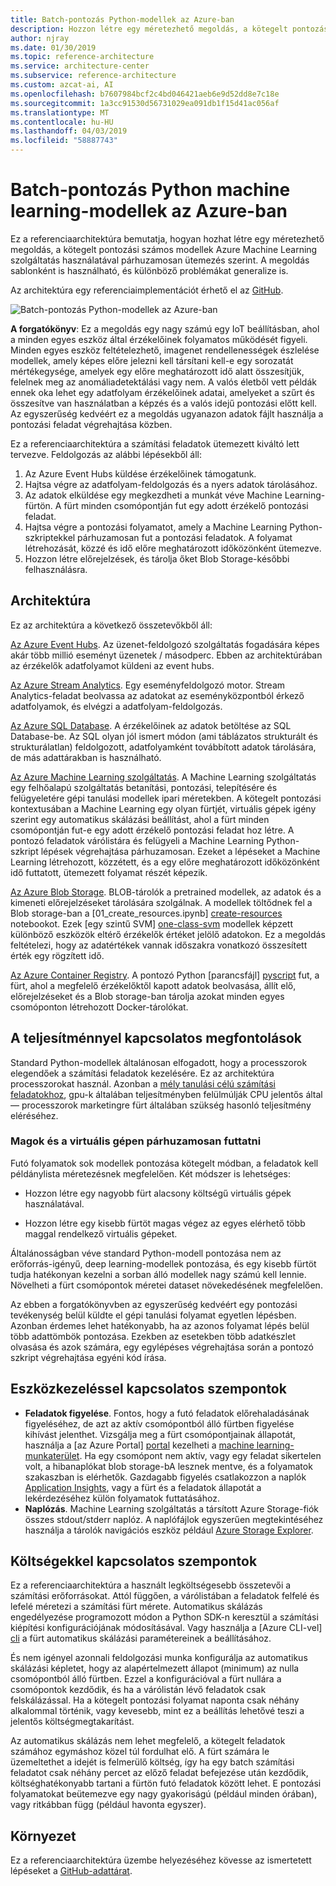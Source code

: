 ```yaml
---
title: Batch-pontozás Python-modellek az Azure-ban
description: Hozzon létre egy méretezhető megoldás, a kötegelt pontozási modellek Azure Machine Learning szolgáltatás használatával párhuzamosan ütemezés szerint.
author: njray
ms.date: 01/30/2019
ms.topic: reference-architecture
ms.service: architecture-center
ms.subservice: reference-architecture
ms.custom: azcat-ai, AI
ms.openlocfilehash: b7607984bcf2c4bd046421aeb6e9d52dd8e7c18e
ms.sourcegitcommit: 1a3cc91530d56731029ea091db1f15d41ac056af
ms.translationtype: MT
ms.contentlocale: hu-HU
ms.lasthandoff: 04/03/2019
ms.locfileid: "58887743"
---
```

# <a name="batch-scoring-of-python-machine-learning-models-on-azure"></a>Batch-pontozás Python machine learning-modellek az Azure-ban

Ez a referenciaarchitektúra bemutatja, hogyan hozhat létre egy méretezhető megoldás, a kötegelt pontozási számos modellek Azure Machine Learning szolgáltatás használatával párhuzamosan ütemezés szerint. A megoldás sablonként is használható, és különböző problémákat generalize is.

Az architektúra egy referenciaimplementációt érhető el az [GitHub][github].

![Batch-pontozás Python-modellek az Azure-ban](./_images/batch-scoring-python.png)

**A forgatókönyv**: Ez a megoldás egy nagy számú egy IoT beállításban, ahol a minden egyes eszköz által érzékelőinek folyamatos működését figyeli. Minden egyes eszköz feltételezhető, imagenet rendellenességek észlelése modellek, amely képes előre jelezni kell társítani kell-e egy sorozatát mértékegysége, amelyek egy előre meghatározott idő alatt összesítjük, felelnek meg az anomáliadetektálási vagy nem. A valós életből vett példák ennek oka lehet egy adatfolyam érzékelőinek adatai, amelyeket a szűrt és összesítve van használatban a képzés és a valós idejű pontozási előtt kell. Az egyszerűség kedvéért ez a megoldás ugyanazon adatok fájlt használja a pontozási feladat végrehajtása közben.

Ez a referenciaarchitektúra a számítási feladatok ütemezett kiváltó lett tervezve. Feldolgozás az alábbi lépésekből áll:
1.  Az Azure Event Hubs küldése érzékelőinek támogatunk.
2.  Hajtsa végre az adatfolyam-feldolgozás és a nyers adatok tárolásához.
3.  Az adatok elküldése egy megkezdheti a munkát véve Machine Learning-fürtön. A fürt minden csomópontján fut egy adott érzékelő pontozási feladat. 
4.  Hajtsa végre a pontozási folyamatot, amely a Machine Learning Python-szkriptekkel párhuzamosan fut a pontozási feladatok. A folyamat létrehozását, közzé és idő előre meghatározott időközönként ütemezve.
5.  Hozzon létre előrejelzések, és tárolja őket Blob Storage-későbbi felhasználásra.

## <a name="architecture"></a>Architektúra

Ez az architektúra a következő összetevőkből áll:

[Az Azure Event Hubs][event-hubs]. Az üzenet-feldolgozó szolgáltatás fogadására képes akár több millió eseményt üzenetek / másodperc. Ebben az architektúrában az érzékelők adatfolyamot küldeni az event hubs.

[Az Azure Stream Analytics][stream-analytics]. Egy eseményfeldolgozó motor. Stream Analytics-feladat beolvassa az adatokat az eseményközpontból érkező adatfolyamok, és elvégzi a adatfolyam-feldolgozás.

[Az Azure SQL Database][sql-database]. A érzékelőinek az adatok betöltése az SQL Database-be. Az SQL olyan jól ismert módon (ami táblázatos strukturált és strukturálatlan) feldolgozott, adatfolyamként továbbított adatok tárolására, de más adattárakban is használható.

[Az Azure Machine Learning szolgáltatás][amls]. A Machine Learning szolgáltatás egy felhőalapú szolgáltatás betanítási, pontozási, telepítésére és felügyeletére gépi tanulási modellek ipari méretekben. A kötegelt pontozási kontextusában a Machine Learning egy olyan fürtjét, virtuális gépek igény szerint egy automatikus skálázási beállítást, ahol a fürt minden csomópontján fut-e egy adott érzékelő pontozási feladat hoz létre. A pontozó feladatok várólistára és felügyeli a Machine Learning Python-szkript lépések végrehajtása párhuzamosan. Ezeket a lépéseket a Machine Learning létrehozott, közzétett, és a egy előre meghatározott időközönként idő futtatott, ütemezett folyamat részét képezik.

[Az Azure Blob Storage][storage]. BLOB-tárolók a pretrained modellek, az adatok és a kimeneti előrejelzéseket tárolására szolgálnak. A modellek töltődnek fel a Blob storage-ban a [01_create_resources.ipynb] [ create-resources] notebookot. Ezek [egy szintű SVM] [ one-class-svm] modellek képzett különböző eszközök eltérő érzékelők értéket jelölő adatokon. Ez a megoldás feltételezi, hogy az adatértékek vannak időszakra vonatkozó összesített érték egy rögzített idő.

[Az Azure Container Registry][acr]. A pontozó Python [parancsfájl] [ pyscript] fut, a fürt, ahol a megfelelő érzékelőktől kapott adatok beolvasása, állít elő, előrejelzéseket és a Blob storage-ban tárolja azokat minden egyes csomóponton létrehozott Docker-tárolókat.

## <a name="performance-considerations"></a>A teljesítménnyel kapcsolatos megfontolások

Standard Python-modellek általánosan elfogadott, hogy a processzorok elegendőek a számítási feladatok kezelésére. Ez az architektúra processzorokat használ. Azonban a [mély tanulási célú számítási feladatokhoz][deep], gpu-k általában teljesítményben felülmúlják CPU jelentős által &mdash; processzorok marketingre fürt általában szükség hasonló teljesítmény eléréséhez.

### <a name="parallelizing-across-vms-versus-cores"></a>Magok és a virtuális gépen párhuzamosan futtatni

Futó folyamatok sok modellek pontozása kötegelt módban, a feladatok kell példánylista méretezésnek megfelelően. Két módszer is lehetséges:

* Hozzon létre egy nagyobb fürt alacsony költségű virtuális gépek használatával.

* Hozzon létre egy kisebb fürtöt magas végez az egyes elérhető több maggal rendelkező virtuális gépeket.

Általánosságban véve standard Python-modell pontozása nem az erőforrás-igényű, deep learning-modellek pontozása, és egy kisebb fürtöt tudja hatékonyan kezelni a sorban álló modellek nagy számú kell lennie. Növelheti a fürt csomópontok méretei dataset növekedésének megfelelően.

Az ebben a forgatókönyvben az egyszerűség kedvéért egy pontozási tevékenység belül küldte el gépi tanulási folyamat egyetlen lépésben. Azonban érdemes lehet hatékonyabb, ha az azonos folyamat lépés belül több adattömbök pontozása. Ezekben az esetekben több adatkészlet olvasása és azok számára, egy egylépéses végrehajtása során a pontozó szkript végrehajtása egyéni kód írása.

## <a name="management-considerations"></a>Eszközkezeléssel kapcsolatos szempontok

- **Feladatok figyelése**. Fontos, hogy a futó feladatok előrehaladásának figyeléséhez, de azt az aktív csomópontból álló fürtben figyelése kihívást jelenthet. Vizsgálja meg a fürt csomópontjainak állapotát, használja a [az Azure Portal] [ portal] kezelheti a [machine learning-munkaterület][ml-workspace]. Ha egy csomópont nem aktív, vagy egy feladat sikertelen volt, a hibanaplókat blob storage-bA lesznek mentve, és a folyamatok szakaszban is elérhetők. Gazdagabb figyelés csatlakozzon a naplók [Application Insights][app-insights], vagy a fürt és a feladatok állapotát a lekérdezéséhez külön folyamatok futtatásához.
-   **Naplózás**. Machine Learning szolgáltatás a társított Azure Storage-fiók összes stdout/stderr naplóz. A naplófájlok egyszerűen megtekintéséhez használja a tárolók navigációs eszköz például [Azure Storage Explorer][explorer].

## <a name="cost-considerations"></a>Költségekkel kapcsolatos szempontok

Ez a referenciaarchitektúra a használt legköltségesebb összetevői a számítási erőforrásokat. Attól függően, a várólistában a feladatok felfelé és lefelé méretezi a számítási fürt mérete. Automatikus skálázás engedélyezése programozott módon a Python SDK-n keresztül a számítási kiépítési konfigurációjának módosításával. Vagy használja a [Azure CLI-vel] [ cli] a fürt automatikus skálázási paramétereinek a beállításához.

És nem igényel azonnali feldolgozási munka konfigurálja az automatikus skálázási képletet, hogy az alapértelmezett állapot (minimum) az nulla csomópontból álló fürtben. Ezzel a konfigurációval a fürt nullára a csomópontok kezdődik, és ha a várólistán lévő feladatok csak felskálázással. Ha a kötegelt pontozási folyamat naponta csak néhány alkalommal történik, vagy kevesebb, mint ez a beállítás lehetővé teszi a jelentős költségmegtakarítást.

Az automatikus skálázás nem lehet megfelelő, a kötegelt feladatok számához egymáshoz közel túl fordulhat elő. A fürt számára le üzemeltethet a idejét is felmerülő költség, így ha egy batch számítási feladatot csak néhány percet az előző feladat befejezése után kezdődik, költséghatékonyabb tartani a fürtön futó feladatok között lehet. E pontozási folyamatokat beütemezve egy nagy gyakoriságú (például minden órában), vagy ritkábban függ (például havonta egyszer).


## <a name="deployment"></a>Környezet

Ez a referenciaarchitektúra üzembe helyezéséhez kövesse az ismertetett lépéseket a [GitHub-adattárat][github].

[acr]: /azure/container-registry/container-registry-intro
[ai]: /azure/application-insights/app-insights-overview
[aml-compute]: /azure/machine-learning/service/how-to-set-up-training-targets#amlcompute
[amls]: /azure/machine-learning/service/overview-what-is-azure-ml
[automatic-scaling]: /azure/batch/batch-automatic-scaling
[azure-files]: /azure/storage/files/storage-files-introduction
[cli]: /cli/azure
[create-resources]: https://github.com/Microsoft/AMLBatchScoringPipeline/blob/master/01_create_resources.ipynb
[deep]: /azure/architecture/reference-architectures/ai/batch-scoring-deep-learning
[event-hubs]: /azure/event-hubs/event-hubs-geo-dr
[explorer]: https://azure.microsoft.com/en-us/features/storage-explorer/
[github]: https://github.com/Microsoft/AMLBatchScoringPipeline
[one-class-svm]: http://scikit-learn.org/stable/modules/generated/sklearn.svm.OneClassSVM.html
[portal]: https://portal.azure.com
[ml-workspace]: /azure/machine-learning/studio/create-workspace
[python-script]: https://github.com/Azure/BatchAIAnomalyDetection/blob/master/batchai/predict.py
[pyscript]: https://github.com/Microsoft/AMLBatchScoringPipeline/blob/master/scripts/predict.py
[storage]: /azure/storage/blobs/storage-blobs-overview
[stream-analytics]: /azure/stream-analytics/
[sql-database]: /azure/sql-database/
[app-insights]: /azure/application-insights/app-insights-overview
